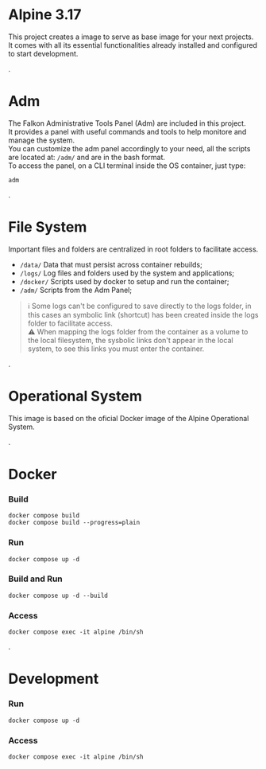 # Alpine 3.17
This project creates a image to serve as base image for your next projects.  
It comes with all its essential functionalities already installed and configured to start development.  

.
# Adm
The Falkon Administrative Tools Panel (Adm) are included in this project.  
It provides a panel with useful commands and tools to help monitore and manage the system.  
You can customize the adm panel accordingly to your need, all the scripts are located at: ``` /adm/ ``` and are in the bash format.  
To access the panel, on a CLI terminal inside the OS container, just type:  
```
adm
```

.
# File System
Important files and folders are centralized in root folders to facilitate access.  
- ``` /data/ ``` Data that must persist across container rebuilds;
- ``` /logs/ ``` Log files and folders used by the system and applications;
- ``` /docker/ ``` Scripts used by docker to setup and run the container;
- ``` /adm/ ``` Scripts from the Adm Panel;  

> :information_source: Some logs can't be configured to save directly to the logs folder, in this cases an symbolic link (shortcut) has been created inside the logs folder to facilitate access.  
> :warning: When mapping the logs folder from the container as a volume to the local filesystem, the sysbolic links don't appear in the local system, to see this links you must enter the container.  

.
# Operational System
This image is based on the oficial Docker image of the Alpine Operational System.

.
# Docker
### Build
	docker compose build  
	docker compose build --progress=plain  
### Run
	docker compose up -d
### Build and Run
	docker compose up -d --build
### Access
	docker compose exec -it alpine /bin/sh

.
# Development
### Run
	docker compose up -d	
### Access
	docker compose exec -it alpine /bin/sh
